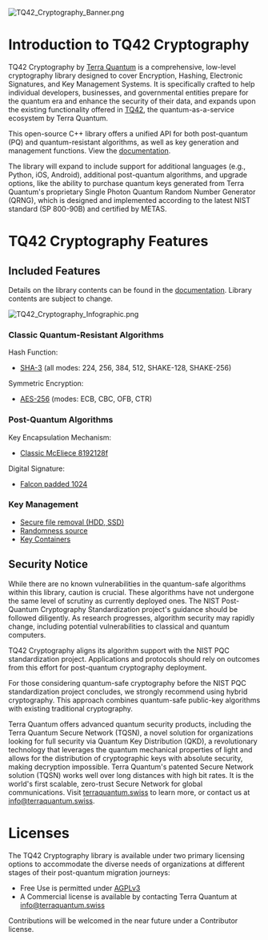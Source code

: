![TQ42_Cryptography_Banner.png](https://terra-quantum-public.github.io/tq42-pqc-oss/img/readme_banner.png)

# Introduction to TQ42 Cryptography
TQ42 Cryptography by [Terra Quantum](https://terraquantum.swiss) is a comprehensive, low-level cryptography library designed to cover Encryption, Hashing, Electronic Signatures, and Key Management Systems. It is specifically crafted to help individual developers, businesses, and governmental entities prepare for the quantum era and enhance the security of their data, and expands upon the existing functionality offered in [TQ42](https://tq42.com), the quantum-as-a-service ecosystem by Terra Quantum.

This open-source C++ library offers a unified API for both post-quantum (PQ) and quantum-resistant algorithms, as well as key generation and management functions. View the [documentation](https://terra-quantum-public.github.io/tq42-pqc-oss).

The library will expand to include support for additional languages (e.g., Python, iOS, Android), additional post-quantum algorithms, and upgrade options, like the ability to purchase quantum keys generated from Terra Quantum's proprietary Single Photon Quantum Random Number Generator (QRNG), which is designed and implemented according to the latest NIST standard (SP 800-90B) and certified by METAS.

# TQ42 Cryptography Features

## Included Features
Details on the library contents can be found in the [documentation](https://terra-quantum-public.github.io/tq42-pqc-oss). Library contents are subject to change.

![TQ42_Cryptography_Infographic.png](https://terra-quantum-public.github.io/tq42-pqc-oss/img/introduction_infographic.png)

### Classic Quantum-Resistant Algorithms

Hash Function:

-   [SHA-3](https://terra-quantum-public.github.io/tq42-pqc-oss/classic_quantum_resistant_algs/sha3.html) (all modes: 224, 256, 384, 512, SHAKE-128, SHAKE-256) 

Symmetric Encryption:

-   [AES-256](https://terra-quantum-public.github.io/tq42-pqc-oss/classic_quantum_resistant_algs/aes.html) (modes: ECB, CBC, OFB, CTR) 

### Post-Quantum Algorithms

Key Encapsulation Mechanism:

-   [Classic McEliece 8192128f](https://terra-quantum-public.github.io/tq42-pqc-oss/post_quantum_algs/kem/mceliece.html)

Digital Signature:

-   [Falcon padded 1024](https://terra-quantum-public.github.io/tq42-pqc-oss/post_quantum_algs/digital_signature/falcon.html)

### Key Management

-   [Secure file removal (HDD, SSD)](https://terra-quantum-public.github.io/tq42-pqc-oss/keys/secureHDD&SSDRemoval.html)
-   [Randomness source](https://terra-quantum-public.github.io/tq42-pqc-oss/keys/PRNG.html)
-   [Key Containers](https://terra-quantum-public.github.io/tq42-pqc-oss/keys/keys_container.html)

## Security Notice
While there are no known vulnerabilities in the quantum-safe algorithms within this library, caution is crucial. These algorithms have not undergone the same level of scrutiny as currently deployed ones. The NIST Post-Quantum Cryptography Standardization project's guidance should be followed diligently. As research progresses, algorithm security may rapidly change, including potential vulnerabilities to classical and quantum computers.

TQ42 Cryptography aligns its algorithm support with the NIST PQC standardization project. Applications and protocols should rely on outcomes from this effort for post-quantum cryptography deployment.

For those considering quantum-safe cryptography before the NIST PQC standardization project concludes, we strongly recommend using hybrid cryptography. This approach combines quantum-safe public-key algorithms with existing traditional cryptography.

Terra Quantum offers advanced quantum security products, including the Terra Quantum Secure Network (TQSN), a novel solution for organizations looking for full security via Quantum Key Distribution (QKD), a revolutionary technology that leverages the quantum mechanical properties of light and allows for the distribution of cryptographic keys with absolute security, making decryption impossible. Terra Quantum's patented Secure Network solution (TQSN) works well over long distances with high bit rates. It is the world's first scalable, zero-trust Secure Network for global communications. Visit [terraquantum.swiss](https://terraquantum.swiss) to learn more, or contact us at info@terraquantum.swiss.

# Licenses
The TQ42 Cryptography library is available under two primary licensing options to accommodate the diverse needs of organizations at different stages of their post-quantum migration journeys: 
- Free Use is permitted under [AGPLv3](https://www.gnu.org/licenses/agpl-3.0.html.en) 
- A Commercial license is available by contacting Terra Quantum at info@terraquantum.swiss

Contributions will be welcomed in the near future under a Contributor license.
